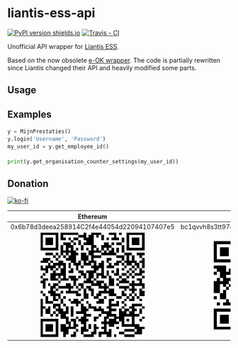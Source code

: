 liantis-ess-api
========

[![PyPI version shields.io](https://img.shields.io/pypi/v/liantis_ess_api.svg)](https://pypi.python.org/pypi/liantis_ess_api/)
[![Travis - CI ](https://img.shields.io/travis/dotEsuS/liantis_ess_api.svg)](https://travis-ci.org/dotEsuS/liantis_ess_api)

Unofficial API wrapper for [Liantis ESS](https://www.liantis.be/myliantis/).

Based on the now obsolete [e-OK wrapper](https://github.com/dotEsuS/e_ok_api). The code is partially rewritten since Liantis changed their API and heavily modified some parts.


Usage
-------

	
Examples
-------
```python
y = MijnPrestaties()
y.login('Username', 'Password')
my_user_id = y.get_employee_id()

print(y.get_organisation_counter_settings(my_user_id))
```
 

## Donation

[![ko-fi](https://www.ko-fi.com/img/githubbutton_sm.svg)](https://ko-fi.com/T6T51XKUJ)

|Ethereum|Bitcoin|
|:-:	|:-:	|
|0x6b78d3deea258914C2f4e44054d22094107407e5|bc1qvvh8s3tt97cwy20mfdttpwqw0vgsrrceq8zkmw|
|![eth](https://raw.githubusercontent.com/Barabazs/Barabazs/master/.github/eth.png)|![btc](https://raw.githubusercontent.com/Barabazs/Barabazs/master/.github/btc.png)|
